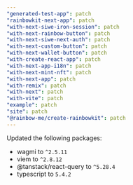 ```yaml
---
"generated-test-app": patch
"rainbowkit-next-app": patch
"with-next-siwe-iron-session": patch
"with-next-rainbow-button": patch
"with-next-siwe-next-auth": patch
"with-next-custom-button": patch
"with-next-wallet-button": patch
"with-create-react-app": patch
"with-next-app-i18n": patch
"with-next-mint-nft": patch
"with-next-app": patch
"with-remix": patch
"with-next": patch
"with-vite": patch
"example": patch
"site": patch
"@rainbow-me/create-rainbowkit": patch
---
```


Updated the following packages:
- wagmi to `^2.5.11`
- viem to `^2.8.12`
- @tanstack/react-query to `^5.28.4`
- typescript to `5.4.2`
